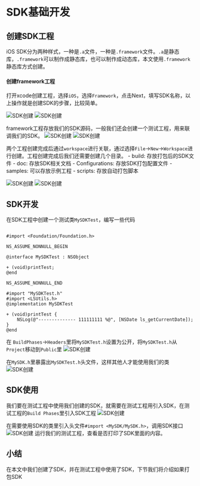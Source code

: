 # SDK基础开发

## 创建SDK工程

iOS SDK分为两种样式，一种是`.a`文件，一种是`.framework`文件。`.a`是静态库，`.framework`可以制作成静态库，也可以制作成动态库，本文使用`.framework`静态库方式创建。

#### 创建framework工程
打开xcode创建工程，选择`iOS`，选择`Framework`，点击Next，填写SDK名称，以上操作就是创建SDK的步骤，比较简单。

![SDK创建](images/Snip20200630_1.png)
![SDK创建](images/Snip20200630_2.png)

framework工程存放我们的SDK源码，一般我们还会创建一个测试工程，用来联调我们的SDK。
![SDK创建](images/Snip20200630_3.png)
![SDK创建](images/Snip20200630_4.png)

两个工程创建完成后通过`workspace`进行关联，通过选择`File`->`New`->`Workspace`进行创建。工程创建完成后我们还需要创建几个目录。
	- build: 存放打包后的SDK文件
	- doc: 存放SDK相关文档
	- Configurations: 存放SDK打包配置文件
	- samples: 可以存放示例工程
	- scripts: 存放自动打包脚本

![SDK创建](images/Snip20200630_5.png)
![SDK创建](images/Snip20200630_6.png)

## SDK开发

在SDK工程中创建一个测试类`MySDKTest`，编写一些代码

```objc

#import <Foundation/Foundation.h>

NS_ASSUME_NONNULL_BEGIN

@interface MySDKTest : NSObject

+ (void)printTest;
@end

NS_ASSUME_NONNULL_END

#import "MySDKTest.h"
#import <LSUtils.h>
@implementation MySDKTest

+ (void)printTest {
    NSLog(@"-------------- 111111111 %@", [NSDate ls_getCurrentDate]);
}
@end

```

在 `BuildPhases`->`Headers`里将`MySDKTest.h`设置为公开，将`MySDKTest.h`从`Project`移动到`Public`里
![SDK创建](images/Snip20200630_8.png)

在`MySDK.h`里暴露出`MySDKTest.h`头文件，这样其他人才能使用我们的类
![SDK创建](images/Snip20200630_9.png)

## SDK使用

我们要在测试工程中使用我们创建的SDK，就需要在测试工程用引入SDK，在测试工程的`Build Phases`里引入SDK工程
![SDK创建](images/Snip20200630_10.png)

在需要使用SDK的类里引入头文件`#import <MySDK/MySDK.h>`，调用SDK接口
![SDK创建](images/Snip20200630_11.png)
运行我们的测试工程，查看是否打印了SDK里面的内容。

## 小结

在本文中我们创建了SDK，并在测试工程中使用了SDK，下节我们将介绍如果打包SDK